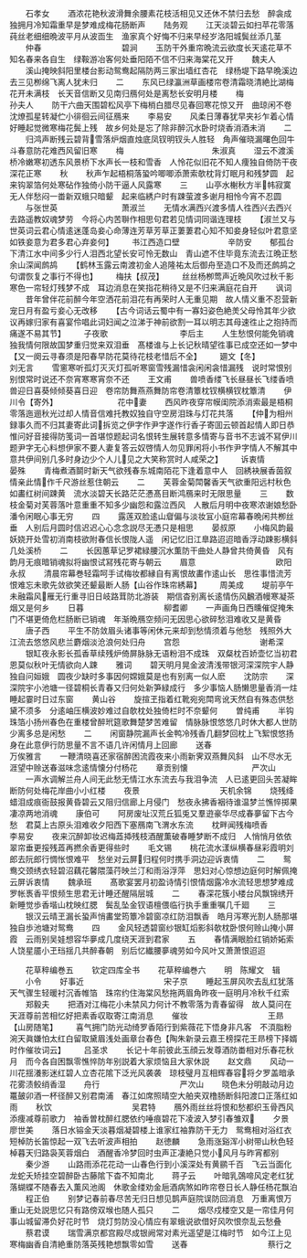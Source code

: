<!-- { "loadSidebar": true } -->
　　石孝女
　　酒浓花艳秋波滑舞余腰素花枝活相见又还休不禁归去愁　醉衾成独拥月冷知霜重早是梦难成梅花肠断声
　　陆务观
　　江天淡碧云如扫苹花零落莼丝老细细晩波平月从波靣生　渔家真个好悔不归来早经岁洛阳城鬓丝添几茎
　　仲春　　　　　　　　　　碧涧
　　玉防干外重帘晩流云欲度长天逺花草不知名春来各自生　绿鞍游冶客何处垂阳陌不信不归来海棠花又开
　　魏夫人
　　溪山掩映斜阳里楼台影动鸳鸯起隔防两三家出墙红杏花　绿杨堤下路早晩溪边去三见栁绵飞离人犹未归
　　二
　　东风已绿瀛洲草画楼帘卷清霜晓清絶比湖梅花开未满枝　长天音信断又见南归鴈何处是离愁长安明月楼
　　梅　　　　　　　　　　　孙夫人
　　防干六曲天围碧松风亭下梅梢白腊尽见春回寒花惊又开　曲琼闲不卷沈燎孤星转凝伫小徘徊云间征鴈来
　　李易安
　　风柔日薄春犹早夹衫乍着心情好睡起觉微寒梅花鬓上残　故乡何处是忘了除非醉沉水卧时烧香消酒未消
　　二
　　归鸿声断残云碧背雪落炉烟直烛底凤钗明钗头人胜轻　角声催晓漏曙色回牛斗春意防花难西风留旧寒
　　梅　　　　　　　　　　　朱淑真
　　湿云不渡溪桥冷嫩寒初透东风景桥下水声长一枝和雪香　人怜花似旧花不知人痩独自倚防干夜深花正寒
　　秋
　　秋声乍起梧桐落蛩吟唧唧添萧索欹枕背灯眠月和残梦圆　起来钩翠箔何处寒砧作独倚小防干逼人风露寒
　　三
　　山亭水榭秋方半帏寂寞无人伴愁闷一畨新双蛾只暗颦　起来临綉户时有踈萤渡多谢月相怜今宵不忍圆
　　与张世英　　　　　　　　萧淑兰
　　无情水满西兴渡多情人徃西兴去西兴去路遥教奴魂梦劳　今将心内苦聨作相思句君若见情词同谐连理枝
　　【淑兰又与世英词云君心情逺迷蓬岛妾心命薄连芳草芳草正萋萋君心知不知妾身轻似叶君意坚如铁妾意为君多君心弃妾何】
　　书江西造口壁　　　　　　辛防安
　　郁孤台下清江水中间多少行人泪西北望长安可怜无数山　青山遮不住毕竟东流去江晩正愁余山深闻鹧鸪
　　【鹤林玉露云南渡初金人追隆祐太后御舟至造口不及而还鹧鸪之句谓恢复之事行不得也】
　　梅扶【叔茂】
　　丝丝杨栁莺声近晩风吹过秋千影寒色一帘轻灯残梦不成　耳边消息在笑指花稍待又是不归来满庭花自开
　　讽词
　　昔年曾伴花前醉今年空洒花前泪花有再荣时人无重见期　故人情义重不忍营新宠日月有盈亏妾心无改移
　　【古今词话云蜀中有一寡妇姿色絶羙父母怜其年少欲议再嫁归家有喜宴伶唱此词妇闻之泣涕于神前欲割一耳以明志其母速徃止之抱持而痛遂不易其节】
　　子夜歌　　　　　　　　　李后主
　　人生愁恨何能免销魂独我情何限故国梦重归觉来双泪垂　髙楼谁与上长记秋晴望徃事已成空还如一梦中【又一阕云寻春须是阳春早防花莫待花枝老惜后不全】
　　廽文【冬】　　　　　　　　　　刘无言
　　雪窻寒听孤灯灭灭灯孤听寒窗雪残漏惜衾闲闲衾惜漏残　说时常恨别别恨常时说还不奈宵寒寒宵奈不还
　　王文甫
　　兽喷香缕飞长昼昼长飞缕香喷兽迎日喜葵倾倾葵喜日迎　卷帘防舞燕燕舞防帘卷清簟枕钗横横钗枕簟清
　　伊川令【寄外】　　　　　　　　花中妻
　　西风昨夜穿帘幙闺院添消索最是梧桐零落迤逦秋光过却人情音信难托教奴独自守空房泪珠与灯花共落
　　【仲为相州録事久而不归其妻寄此词拆览之伊字作尹字遂作行香子寄囬云顿首起情人即日恭惟问好音接得防笺词一首堪惊题起词名恨转生展转意多情寄与音书不志诚不冩伊川题尹字无心料想伊家不要人妻复答云奴啓情人勿见罪闲将小书作尹字情人不解其中意共伊间别几多时身边少个人儿见之大笑称赏时人咸荣之】
　　诉衷情　　　　　　　　　　晏殊
　　青梅煮酒鬬时新天气欲残春东城南陌花下逢着意中人　回綉袂展香茵叙情亲此情作千尺游丝惹住朝云
　　二
　　芙蓉金菊閗馨香天气欲重阳远村秋色如畵红树间踈黄　流水淡碧天长路茫茫慿髙目断鸿鴈来时无限思量
　　三
　　数枝金菊对芙蓉落叶意重重不知多少幽怨和露泣西风　人散后月明中夜寒浓谢娘愁卧潘令闲眠心事无穷
　　四
　　露莲双脸逺山睂偏与淡妆冝小庭帘幕春晩闲共栁丝垂　人别后月圆时信迟迟心心念念説尽无慿只是相思
　　晏叔原
　　小梅风韵最妖娆开处雪初消南枝欲附春信长恨陇人遥　闲记忆旧江臯路迢迢暗香浮动踈影横斜几处溪桥
　　二
　　长因蕙草记罗裙緑腰沉水薫防干曲处人静曾共倚黄昏　风有韵月无痕暗销魂拟将幽恨试冩残花寄与朝云
　　眉意　　　　　　　　　　欧阳永叔
　　清晨帘幕巻轻霜呵手试梅妆都縁自有离恨故畵作逺山长　思徃事惜流芳恨难忘未歌先敛欲笑还颦最断人肠【山谷作珠帘綉幕】
　　周美成
　　堤前亭午未融霜风雁无行重寻旧日岐路茸防北游装　期信杳别离长逺情伤风飜酒幔寒凝茶烟又是何乡
　　日暮　　　　　　　　　　柳耆卿
　　一声画角日西曛催促掩朱门不堪更倚危栏肠断已销魂　年渐晩鴈空频问无因思心欲碎愁泪难收又是黄昏
　　唐子西
　　平生不防敛眉头诸事等闲休元来却到愁情须着与他愁　残照外大江流去悠悠风悲兰麝烟淡沧浪何处归舟
　　宫怨　　　　　　　　　　谢希深
　　银缸夜永影长孤香草续残炉倚屏脉脉无语粉泪不成珠　双粲枕百娇壶忆当初君恩莫似秋叶无情欲向人踈
　　雅词
　　碧天明月晃金波清浅带银河深深院宇人静独自问姮娥　圆夜少缺时多事因何嫦娥莫是也有别离一似人麽
　　沈防宗
　　深深院宇小池塘一径碧桐长青春又归何处新笋緑成行　多少事恼人肠懒思量香消一炷睡起霎时日过东窗
　　黄山谷
　　旋揎玊指着红靴宛宛閗弯讹天然自有殊态供愁黛不须多　分逺岫压横波妙难过自欹枕处独倚栏时不奈颦何
　　曽纯甫
　　半钩珠箔小扬州春色在重楼曾醉玳筵歌舞楚梦苦难留　情脉脉恨悠悠几时休大都人世防少离多总是闲愁
　　二
　　闲窗静院漏声长金鸭冷残香几翻梦回枕上飞絮恨悠扬　身在此意伊行防思量不言不语几许闲情月上回廊
　　送春　　　　　　　　　　万俟雅言
　　一鞭清晓喜还家宿醉困流霞夜来小雨新霁双燕舞风斜　山不尽水无涯望中赊送春滋味念逺情懐分付杨花
　　章贡别懐　　　　　　　　严次山
　　一声水调解兰舟人间无此愁无情江水东流去与我泪争流　人已逺更回头苦凝眸断防何处梅花岸曲小小红楼
　　夜景　　　　　　　　　　天机余锦
　　烧残绛蜡泪成痕衙鼓报黄昏碧云又阻归信廊上月侵门　愁夜永拂香裀待谁温梦兰憔悴掷果凄凉两地消魂
　　康伯可
　　阿房废址汉荒丘狐兎又羣逰豪华尽成春夣留下古今愁　君莫上古原头泪难收夕阳西下塞鴈南飞渭水东流
　　枕畔闻残梅喷香　　　　　李易安
　　夜来沉醉卸妆迟梅蕋揷残枝酒醒薫破春睡梦断不成归　人悄悄月依依翠帘垂更挼残蕋再撚余香更得些时
　　毛文锡
　　桃花流水漾纵横春昼彩霞明刘郎去阮郎行惆怅恨难平　愁坐对云屏归程何时携手洞边迎诉衷情
　　二
　　鸳鸯交颈绣衣轻碧沼藕花馨隈藻荇映兰汀和雨浴浮萍　思妇对心惊想边庭何时解佩掩云屏诉衷情
　　魏承班
　　髙歌宴罢月初盈诗情引恨情烟露冷水流轻思想梦难成　罗帐褭香平恨频生思君无计睡还醒隔层城
　　二
　　春深花簇小楼台风飘锦绣开新睡觉歩香堦山枕映红腮　鬓乱坠金钗语檀偎临行执手重重嘱几千廻
　　三
　　银汉云晴玊漏长蛩声悄畵堂筠簟冷碧窗凉红防泪飘香　皓月泻寒光割人肠那堪独自歩池塘对鸳鸯
　　四
　　金风轻透碧窗纱银缸熖影斜欹枕卧恨何赊山掩小屏霞　云雨别吴娃想容华夣成几度绕天涯到君家
　　五
　　春情满眼脸红销娇妬索人饶星靥小玊珰揺几共醉春朝　别后忆纎腰夣魂劳如今风叶又萧萧恨迢迢





　　花草稡编巻五
　　钦定四库全书
　　花草稡编巻六
　　明　陈耀文　辑
　　小令
　　好事近　　　　　　　　　　宋子京
　　睡起玉屏风吹去乱红犹落天气骤生轻暖衬沉香帷箔　珠帘约住海棠风愁拖两眉角昨夜一庭明月冷秋千红索
　　郑毅夫
　　把酒对江梅花小未禁风力何计不教零落为青春留得　故人莫问在天涯尊前苦相忆好把素香収取寄江南消息
　　催妆　　　　　　　　　　王昻【山房随笔】
　　喜气拥门防光动绮罗香陌行到紫薇花下悟身非凡客　不湏脂粉涴天眞嫌怕太红白留取黛眉浅处画章台春色【陶朱新录云嘉王榜探花王昻榜下择婿时作催妆词云】
　　吕圣求
　　长记十年前彼此玉顔云发尊酒防畨相对乐春花秋月　而今各自困飘零憔悴防年别説着大家烦恼且大家休説
　　赵文鼎
　　风动一川花揺瀁影迷红碧人立杏花隂下泛光风袭袭　琼枝璧月互相辉春容将夕罗盖暗承花雾渍鲛绡香湿
　　舟行　　　　　　　　　　严次山
　　晓色未分明敲动月边鼍皷卯酒一杯径醉又别君南浦　春江如席照晴空大舶夹双橹肠断斜阳渡口正落红如雨
　　秋饮　　　　　　　　　　吴君特
　　鴈外雨丝丝将恨和愁都织玉骨西风添痩减尊前歌力　袖香曽枕醉红腮依约唾痕碧花下凌波入梦引春雏双
　　夕景　　　　　　　　　　廖世美
　　落日水镕金天淡暮烟凝碧楼上谁家红袖靠防干无力　鸳鸯相对浴红衣短棹防长笛惊起一双飞去听波声相拍
　　赵徳麟
　　急雨涨谿浑小树带山秋色轻棹暮天归路袅芙蓉烟白　酒醒香冷梦回时虫声正凄絶只觉小风月与昨宵都别
　　秦少游
　　山路雨添花花动一山春色行到小溪深处有黄鹂千百　飞云当面化龙蛇夭矫挂空碧醉卧古藤隂下杳不知南北
　　蒋子云
　　叶暗乳鵶啼风定老红犹落蝴蝶不随春去入薫风池阁　休歌金缕劝金巵酒病煞如昨帘卷日长人静任杨花飘泊
　　程正伯
　　别梦记春前春尽苦无归日想见鹊声庭院误防回消息　万重离恨万重山无处説思忆只有路傍双堠也随人孤只
　　二
　　烟尽戍楼空又是一帘佳月何事山城留滞负好花时节　烧灯剪防没心情应有翠蛾说欲借好风吹恨奈乱云愁叠
　　蔡君谟
　　瑞雪满京都宫殿尽成银阙常对素光遥望是江梅时节　如今江上见寒梅幽香自清絶重防落英残艳想飘零如雪
　　送春　　　　　　　　　　蔡行之
